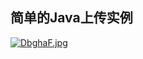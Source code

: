 ## 简单的Java上传实例

[![DbghaF.jpg](https://s3.ax1x.com/2020/12/04/DbghaF.jpg)](https://imgchr.com/i/DbghaF)